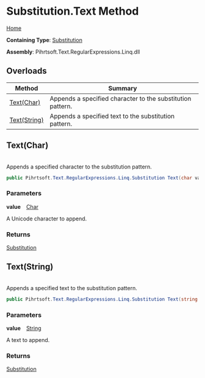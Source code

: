# Substitution\.Text Method

[Home](../../../../../../README.md)

**Containing Type**: [Substitution](../README.md)

**Assembly**: Pihrtsoft\.Text\.RegularExpressions\.Linq\.dll

## Overloads

| Method | Summary |
| ------ | ------- |
| [Text(Char)](#Pihrtsoft_Text_RegularExpressions_Linq_Substitution_Text_System_Char_) | Appends a specified character to the substitution pattern\. |
| [Text(String)](#Pihrtsoft_Text_RegularExpressions_Linq_Substitution_Text_System_String_) | Appends a specified text to the substitution pattern\. |

## Text\(Char\) <a id="Pihrtsoft_Text_RegularExpressions_Linq_Substitution_Text_System_Char_"></a>

\
Appends a specified character to the substitution pattern\.

```csharp
public Pihrtsoft.Text.RegularExpressions.Linq.Substitution Text(char value)
```

### Parameters

**value** &ensp; [Char](https://docs.microsoft.com/en-us/dotnet/api/system.char)

A Unicode character to append\.

### Returns

[Substitution](../README.md)

## Text\(String\) <a id="Pihrtsoft_Text_RegularExpressions_Linq_Substitution_Text_System_String_"></a>

\
Appends a specified text to the substitution pattern\.

```csharp
public Pihrtsoft.Text.RegularExpressions.Linq.Substitution Text(string value)
```

### Parameters

**value** &ensp; [String](https://docs.microsoft.com/en-us/dotnet/api/system.string)

A text to append\.

### Returns

[Substitution](../README.md)

